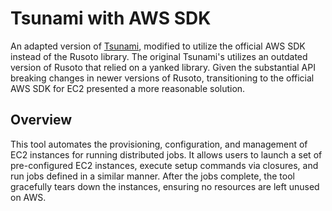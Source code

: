 # Tsunami with AWS SDK

An adapted version of [Tsunami](https://github.com/jonhoo/tsunami), modified to utilize the official AWS SDK instead of the Rusoto library. The original Tsunami's utilizes an outdated version of Rusoto that relied on a yanked library. Given the substantial API breaking changes in newer versions of Rusoto, transitioning to the official AWS SDK for EC2 presented a more reasonable solution.

## Overview

This tool automates the provisioning, configuration, and management of EC2 instances for running distributed jobs. It allows users to launch a set of pre-configured EC2 instances, execute setup commands via closures, and run jobs defined in a similar manner. After the jobs complete, the tool gracefully tears down the instances, ensuring no resources are left unused on AWS.
